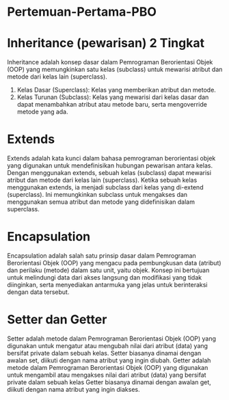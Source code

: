# Pertemuan-Pertama-PBO

# Inheritance (pewarisan) 2 Tingkat
Inheritance adalah konsep dasar dalam Pemrograman Berorientasi Objek (OOP) yang memungkinkan satu kelas (subclass) untuk mewarisi atribut dan metode dari kelas lain (superclass).
1. Kelas Dasar (Superclass): Kelas yang memberikan atribut dan metode.
2. Kelas Turunan (Subclass): Kelas yang mewarisi dari kelas dasar dan dapat menambahkan atribut atau metode baru, serta mengoverride metode yang ada.

# Extends 
Extends adalah kata kunci dalam bahasa pemrograman berorientasi objek yang digunakan untuk mendefinisikan hubungan pewarisan antara kelas. Dengan menggunakan extends, sebuah kelas (subclass) dapat mewarisi atribut dan metode dari kelas lain (superclass). Ketika sebuah kelas menggunakan extends, ia menjadi subclass dari kelas yang di-extend (superclass). Ini memungkinkan subclass untuk mengakses dan menggunakan semua atribut dan metode yang didefinisikan dalam superclass.

# Encapsulation
Encapsulation adalah salah satu prinsip dasar dalam Pemrograman Berorientasi Objek (OOP) yang mengacu pada pembungkusan data (atribut) dan perilaku (metode) dalam satu unit, yaitu objek. Konsep ini bertujuan untuk melindungi data dari akses langsung dan modifikasi yang tidak diinginkan, serta menyediakan antarmuka yang jelas untuk berinteraksi dengan data tersebut.

# Setter dan Getter
Setter adalah metode dalam Pemrograman Berorientasi Objek (OOP) yang digunakan untuk mengatur atau mengubah nilai dari atribut (data) yang bersifat private dalam sebuah kelas. Setter biasanya dinamai dengan awalan set, diikuti dengan nama atribut yang ingin diubah.
Getter adalah metode dalam Pemrograman Berorientasi Objek (OOP) yang digunakan untuk mengambil atau mengakses nilai dari atribut (data) yang bersifat private dalam sebuah kelas Getter biasanya dinamai dengan awalan get, diikuti dengan nama atribut yang ingin diakses.
